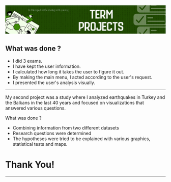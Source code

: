
![This is an image](l.png)
---

What was done ?
-
- I did 3 exams.
- I have kept the user information.
- I calculated how long it takes the user to figure it out.
- By making the main menu, I acted according to the user's request.
- I presented the user's analysis visually.
---
My second project was a study where I analyzed earthquakes in Turkey and the Balkans in the last 40 years and focused on visualizations that answered various questions.

What was done ?

- Combining information from two different datasets
- Research questions were determined
- The hypotheses were tried to be explained with various graphics, statistical tests and maps.

# Thank You!
---

